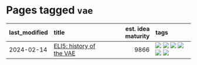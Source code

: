 # Pages tagged `vae`

|last_modified|title|est. idea maturity|tags
|:---|:---|---:|:---|
|2024-02-14|[ELI5: history of the VAE](../ufldl_history.md)|9866|[![](https://img.shields.io/badge/tag-education-faa2fc)](../tags/education.md) [![](https://img.shields.io/badge/tag-feature_learning-6a13a1)](../tags/feature_learning.md) [![](https://img.shields.io/badge/tag-history-7fafe1)](../tags/history.md) [![](https://img.shields.io/badge/tag-history_of_science-7385b0)](../tags/history_of_science.md) [![](https://img.shields.io/badge/tag-publication-76bb24)](../tags/publication.md) [![](https://img.shields.io/badge/tag-vae-539c8)](../tags/vae.md)|